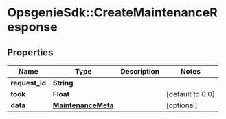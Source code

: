 # OpsgenieSdk::CreateMaintenanceResponse

## Properties
Name | Type | Description | Notes
------------ | ------------- | ------------- | -------------
**request_id** | **String** |  | 
**took** | **Float** |  | [default to 0.0]
**data** | [**MaintenanceMeta**](MaintenanceMeta.md) |  | [optional] 


